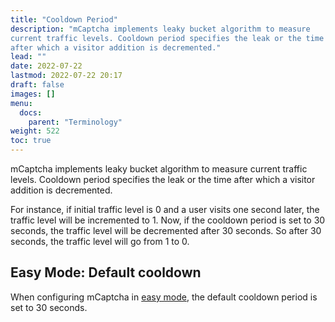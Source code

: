 ```yaml
---
title: "Cooldown Period"
description: "mCaptcha implements leaky bucket algorithm to measure
current traffic levels. Cooldown period specifies the leak or the time
after which a visitor addition is decremented."
lead: ""
date: 2022-07-22
lastmod: 2022-07-22 20:17
draft: false
images: []
menu:
  docs:
    parent: "Terminology"
weight: 522
toc: true
---
```


mCaptcha implements leaky bucket algorithm to measure
current traffic levels. Cooldown period specifies the leak or the time
after which a visitor addition is decremented.

For instance, if initial traffic level is 0 and a user visits one
second later, the traffic level will be incremented to 1. Now, if the
cooldown period is set to 30 seconds, the traffic level will be
decremented after 30 seconds. So after 30 seconds, the traffic level will
go from 1 to 0.

## Easy Mode: Default cooldown

When configuring mCaptcha in [easy
mode](./difficulty-factor#easy-option), the default cooldown period is
set to 30 seconds.
